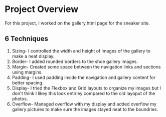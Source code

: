 # Project Overview

For this project, I worked on the gallery.html page for the sneaker site.

## 6 Techniques

1. Sizing- I controlled the width and height of images of the gallery to make a neat display.
2. Border- I added rounded borders to the shoe gallery images.
3. Margin- Created some space between the navigation links and sections using margins.
4. Padding- I used padding inside the navigation and gallery content for better spacing.
5. Display- I tried the Flexbox and Grid layouts to organize my images but I don't think I likey this look entirley compared to the old layoput of the photos.
6. Overflow- Managed overflow with my display and added overflow my gallery pictures to make sure the images stayed neat to the boundries.
